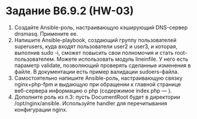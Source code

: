 # Задание B6.9.2 (HW-03)

1. Создайте Ansible-роль, настраивающую кэширующий DNS-сервер dnsmasq. Примените ее.
2. Напишите Ansible-playbook, создающий группу пользователей superusers, куда входят пользователи user2 и user3, и которая, выполнив sudo -i, сможет повысить свои полномочия и стать root-пользователем. Можете использовать модуль lineinfile. У него есть параметр validate, позволяющий проверять сделанные изменения в файле. В документации есть пример валидации sudoers-файла.
3. Самостоятельно напишите Ansible-роль, настраивающую связку nginx+php-fpm и выдающую при обращении к главной странице веб-сервера информацию о php (содержимое index.php — <?php phpinfo();?>).
4. Дополните роль из п.3: пусть DocumentRoot будет в директории /opt/nginx/ansible. Используйте handler для перечитывания конфигурации nginx.
